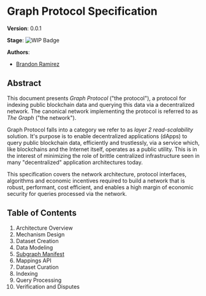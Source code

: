 # Graph Protocol Specification

**Version**: 0.0.1

**Stage**:
![WIP Badge](https://img.shields.io/badge/stage-wip-%23C25F38.svg)

**Authors**:
 - [Brandon Ramirez](github.com/zerim)

## Abstract
This document presents *Graph Protocol* ("the protocol"), a protocol for indexing public blockchain data and querying this data via a decentralized network. The canonical network implementing the protocol is referred to as *The Graph* ("the network").

Graph Protocol falls into a category we refer to as *layer 2 read-scalability* solution. It's purpose is to enable decentralized applications (dApps) to query public blockchain data, efficiently and trustlessly, via a service which, like blockchains and the Internet itself, operates as a public utility. This is in the interest of minimizing the role of brittle centralized infrastructure seen in many "decentralized" application architectures today.

This specification covers the network architecture, protocol interfaces, algorithms and economic incentives required to build a network that is robust, performant, cost efficient, and enables a high margin of economic security for queries processed via the network.

## Table of Contents

1. Architecture Overview
1. Mechanism Design
1. Dataset Creation
  1. Data Modeling
  1. [Subgraph Manifest](./subgraph-manifest)
  1. Mappings API
1. Dataset Curation
1. Indexing
1. Query Processing
1. Verification and Disputes
